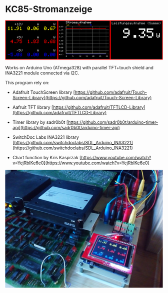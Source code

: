 # KC85-Stromanzeige

![output](https://github.com/boert/KC85-Stromanzeige/blob/master/screenshot.png)

Works on Arduino Uno (ATmega328) with parallel TFT+touch shield and INA3221 module connected via I2C.

This program rely on:

* Adafruit TouchScreen library [https://github.com/adafruit/Touch-Screen-Library](https://github.com/adafruit/Touch-Screen-Library)

* Aafruit TFT library [https://github.com/adafruit/TFTLCD-Library](https://github.com/adafruit/TFTLCD-Library)

* Timer library by sadr0b0t [https://github.com/sadr0b0t/arduino-timer-api](https://github.com/sadr0b0t/arduino-timer-api)

* SwitchDoc Labs INA3221 library [https://github.com/switchdoclabs/SDL_Arduino_INA3221](https://github.com/switchdoclabs/SDL_Arduino_INA3221)

* Chart function by Kris Kasprzak [https://www.youtube.com/watch?v=YejRbIKe6e0](https://www.youtube.com/watch?v=YejRbIKe6e0)


![System](https://github.com/boert/KC85-Stromanzeige/blob/master/system.jpg)
